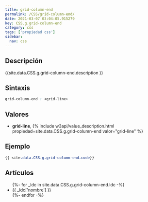 ```yaml
---
title: grid-column-end
permalink: /CSS/grid-column-end/
date: 2021-03-07 03:04:05.915279
key: CSS.g.grid-column-end
category: css
tags: ['propiedad css']
sidebar: 
  nav: css
---
```


## Descripción
{{site.data.CSS.g.grid-column-end.description }}

## Sintaxis
~~~css
grid-column-end : <grid-line>
~~~

## Valores
* **grid-line**,  {% include w3api/value_description.html propiedad=site.data.CSS.g.grid-column-end valor="grid-line" %}

## Ejemplo
~~~css
{{ site.data.CSS.g.grid-column-end.code}}
~~~

## Artículos
<ul>
{%- for _ldc in site.data.CSS.g.grid-column-end.ldc -%}
   <li>
       <a href="{{_ldc['url'] }}">{{ _ldc['nombre'] }}</a>
   </li>
{%- endfor -%}
</ul>
